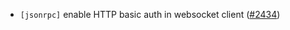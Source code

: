 - `[jsonrpc]` enable HTTP basic auth in websocket client ([#2434](https://github.com/depinnetwork/por-consensus/pull/2434))
